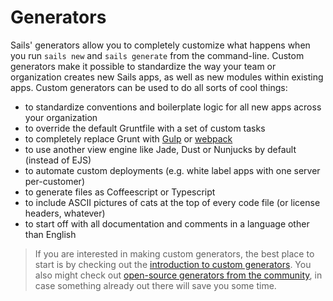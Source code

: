 # Generators

Sails' generators allow you to completely customize what happens when you run `sails new` and `sails generate` from the command-line.  Custom generators make it possible to standardize the way your team or organization creates new Sails apps, as well as new modules within existing apps.  Custom generators can be used to do all sorts of cool things:
- to standardize conventions and boilerplate logic for all new apps across your organization
- to override the default Gruntfile with a set of custom tasks
- to completely replace Grunt with [Gulp](http://gulpjs.com/) or [webpack](https://webpack.github.io/)
- to use another view engine like Jade, Dust or Nunjucks by default (instead of EJS)
- to automate custom deployments (e.g. white label apps with one server per-customer)
- to generate files as Coffeescript or Typescript
- to include ASCII pictures of cats at the top of every code file (or license headers, whatever)
- to start off with all documentation and comments in a language other than English


> If you are interested in making custom generators, the best place to start is by checking out the [introduction to custom generators](http://sailsjs.org/documentation/concepts/extending-sails/generators/custom-generators).  You also might check out [open-source generators from the community](https://sailsjs-website.herokuapp.com/documentation/concepts/extending-sails/generators/available-generators), in case something already out there will save you some time.


<docmeta name="displayName" value="Generators">
<docmeta name="stabilityIndex" value="2">

